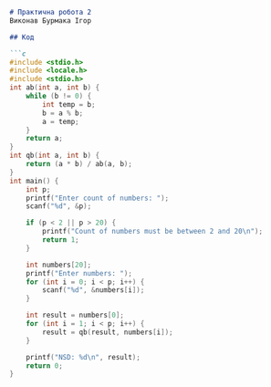 

```markdown
# Практична робота 2
Виконав Бурмака Ігор

## Код

```c
#include <stdio.h>
#include <locale.h>
#include <stdio.h>
int ab(int a, int b) {
    while (b != 0) {
        int temp = b;
        b = a % b;
        a = temp;
    }
    return a;
}
int qb(int a, int b) {
    return (a * b) / ab(a, b);
}
int main() {
    int p;
    printf("Enter count of numbers: ");
    scanf("%d", &p);

    if (p < 2 || p > 20) {
        printf("Count of numbers must be between 2 and 20\n");
        return 1;
    }

    int numbers[20];
    printf("Enter numbers: ");
    for (int i = 0; i < p; i++) {
        scanf("%d", &numbers[i]);
    }

    int result = numbers[0];
    for (int i = 1; i < p; i++) {
        result = qb(result, numbers[i]);
    }

    printf("NSD: %d\n", result);
    return 0;
}
```
